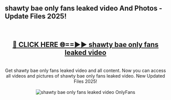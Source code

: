<h2>shawty bae only fans leaked video And Photos - Update Files 2025!</h2>
<br>
<div align="center">
<h2><a href="https://betterlinks.top/A2PfLJ" rel="nofollow">🔴 CLICK HERE 🌐==►► shawty bae only fans leaked video</a></h2>
<br>
Get shawty bae only fans leaked video and all content. Now you can access all videos and pictures of shawty bae only fans leaked video. New Updated Files 2025!
<br>
<br>
<a href="https://betterlinks.top/A2PfLJ" rel="nofollow" data-target="animated-image.originalLink"><img src="https://i.imgur.com/dJHk4Zq.gif" alt="shawty bae only fans leaked video OnlyFans" style="max-width: 100%; display: inline-block;" data-target="animated-image.originalImage"></a>
</div>
<br>